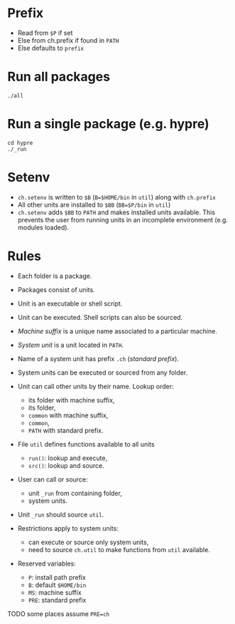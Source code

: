 # Prefix

* Read from `$P` if set
* Else from ch.prefix if found in `PATH`
* Else defaults to `prefix`

# Run all packages
    ./all

# Run a single package (e.g. hypre)
    cd hypre
    ./_run 

# Setenv

* `ch.setenv` is written to `$B` (`B=$HOME/bin` in `util`)
  along with `ch.prefix`
* All other units are installed to `$BB` (`BB=$P/bin` in `util`)
* `ch.setenv` adds `$BB` to `PATH` and makes installed units available.
  This prevents the user from running units in an incomplete environment
  (e.g. modules loaded).


# Rules

* Each folder is a package.
* Packages consist of units.
* Unit is an executable or shell script.
* Unit can be executed. Shell scripts can also be sourced.
* _Machine suffix_ is a unique name associated to a particular machine.
* _System unit_ is a unit located in `PATH`.
* Name of a system unit has prefix `.ch` (_standard prefix_).
* System units can be executed or sourced from any folder.
* Unit can call other units by their name. Lookup order:
  - its folder with machine suffix,
  - its folder,
  - `common` with machine suffix,
  - `common`,
  - `PATH` with standard prefix.
* File `util` defines functions available to all units
  - `run()`: lookup and execute,
  - `src()`: lookup and source.
* User can call or source:
  - unit `_run` from containing folder,
  - system units.
* Unit `_run` should source `util`.
* Restrictions apply to system units:
  - can execute or source only system units,
  - need to source `ch.util` to make functions from `util` available.

* Reserved variables:
  - `P`: install path prefix
  - `B`: default `$HOME/bin`
  - `MS`: machine suffix
  - `PRE`: standard prefix
  
TODO some places assume `PRE=ch` 
